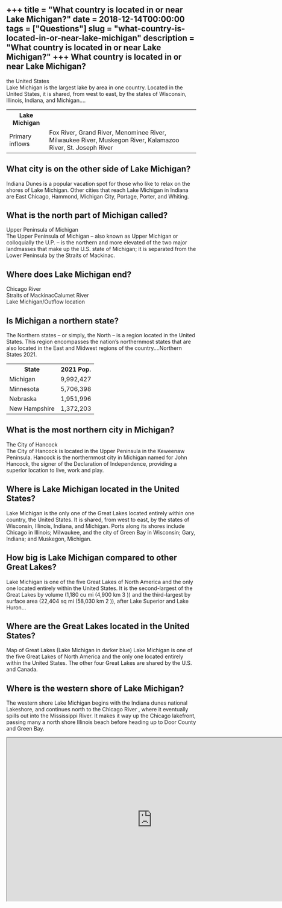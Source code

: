 +++
title = "What country is located in or near Lake Michigan?"
date = 2018-12-14T00:00:00
tags = ["Questions"]
slug = "what-country-is-located-in-or-near-lake-michigan"
description = "What country is located in or near Lake Michigan?"
+++
What country is located in or near Lake Michigan?
-------------------------------------------------

the United States  
Lake Michigan is the largest lake by area in one country. Located in the United States, it is shared, from west to east, by the states of Wisconsin, Illinois, Indiana, and Michigan….

<table><tr><th>Lake Michigan</th></tr><tr><td>Primary inflows</td><td>Fox River, Grand River, Menominee River, Milwaukee River, Muskegon River, Kalamazoo River, St. Joseph River</td></tr></table>

What city is on the other side of Lake Michigan?
------------------------------------------------

Indiana Dunes is a popular vacation spot for those who like to relax on the shores of Lake Michigan. Other cities that reach Lake Michigan in Indiana are East Chicago, Hammond, Michigan City, Portage, Porter, and Whiting.

What is the north part of Michigan called?
------------------------------------------

Upper Peninsula of Michigan  
The Upper Peninsula of Michigan – also known as Upper Michigan or colloquially the U.P. – is the northern and more elevated of the two major landmasses that make up the U.S. state of Michigan; it is separated from the Lower Peninsula by the Straits of Mackinac.

Where does Lake Michigan end?
-----------------------------

 Chicago River  
Straits of MackinacCalumet River  
Lake Michigan/Outflow location

Is Michigan a northern state?
-----------------------------

The Northern states – or simply, the North – is a region located in the United States. This region encompasses the nation’s northernmost states that are also located in the East and Midwest regions of the country….Northern States 2021.

<table><tr><th>State</th><th>2021 Pop.</th></tr><tr><td>Michigan</td><td>9,992,427</td></tr><tr><td>Minnesota</td><td>5,706,398</td></tr><tr><td>Nebraska</td><td>1,951,996</td></tr><tr><td>New Hampshire</td><td>1,372,203</td></tr></table>

What is the most northern city in Michigan?
-------------------------------------------

The City of Hancock  
The City of Hancock is located in the Upper Peninsula in the Keweenaw Peninsula. Hancock is the northernmost city in Michigan named for John Hancock, the signer of the Declaration of Independence, providing a superior location to live, work and play.

Where is Lake Michigan located in the United States?
----------------------------------------------------

Lake Michigan is the only one of the Great Lakes located entirely within one country, the United States. It is shared, from west to east, by the states of Wisconsin, Illinois, Indiana, and Michigan. Ports along its shores include Chicago in Illinois; Milwaukee, and the city of Green Bay in Wisconsin; Gary, Indiana; and Muskegon, Michigan.

How big is Lake Michigan compared to other Great Lakes?
-------------------------------------------------------

Lake Michigan is one of the five Great Lakes of North America and the only one located entirely within the United States. It is the second-largest of the Great Lakes by volume (1,180 cu mi (4,900 km 3 )) and the third-largest by surface area (22,404 sq mi (58,030 km 2 )), after Lake Superior and Lake Huron…

Where are the Great Lakes located in the United States?
-------------------------------------------------------

Map of Great Lakes (Lake Michigan in darker blue) Lake Michigan is one of the five Great Lakes of North America and the only one located entirely within the United States. The other four Great Lakes are shared by the U.S. and Canada.

Where is the western shore of Lake Michigan?
--------------------------------------------

The western shore Lake Michigan begins with the Indiana dunes national Lakeshore, and continues north to the Chicago River , where it eventually spills out into the Mississippi River. It makes it way up the Chicago lakefront, passing many a north shore Illinois beach before heading up to Door County and Green Bay.

<iframe allow="accelerometer; autoplay; clipboard-write; encrypted-media; gyroscope; picture-in-picture" allowfullscreen="" class="__youtube_prefs__  epyt-is-override  no-lazyload" data-no-lazy="1" data-origheight="433" data-origwidth="770" data-skipgform_ajax_framebjll="" height="433" id="_ytid_76706" loading="lazy" src="https://www.youtube.com/embed/SDRiwn1LlSk?enablejsapi=1&autoplay=0&cc_load_policy=0&cc_lang_pref=&iv_load_policy=1&loop=0&modestbranding=0&rel=1&fs=1&playsinline=0&autohide=2&theme=dark&color=red&controls=1&" title="YouTube player" width="770"></iframe>